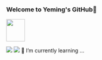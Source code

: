 ### Welcome to Yeming's GitHub👋
 <img src="https://cdn.jsdelivr.net/gh/devicons/devicon/icons/gradle/gradle-plain.svg" width="50" height="60"/>
       
![](https://github-readme-stats.vercel.app/api?username=yluo3421&show_icons=true)
![](https://github-profile-trophy.vercel.app/?username=lilyzhaoyilu&theme=onedark&column=6)
🌱 I’m currently learning ...<br />         
<!--
**yluo3421/yluo3421** is a ✨ _special_ ✨ repository because its `README.md` (this file) appears on your GitHub profile.

Here are some ideas to get you started:

- 🔭 I’m currently working on ...
- 🌱 I’m currently learning ...
- 👯 I’m looking to collaborate on ...
- 🤔 I’m looking for help with ...
- 💬 Ask me about ...
- 📫 How to reach me: ...
- 😄 Pronouns: ...
- ⚡ Fun fact: ...
-->
